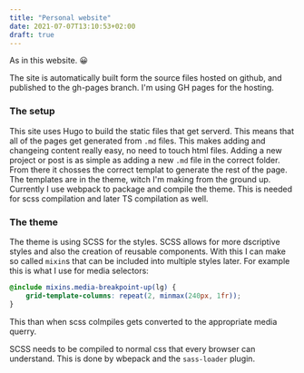 ```yaml
---
title: "Personal website"
date: 2021-07-07T13:10:53+02:00
draft: true
---
```


As in this website. 😀

The site is automatically built form the source files hosted on github, and published to the gh-pages branch. I'm using GH pages for the hosting.

### The setup
This site uses Hugo to build the static files that get serverd. This means that all of the pages get generated from ``.md`` files. This makes adding and changeing content really easy, no need to touch html files. Adding a new project or post is as simple as adding a new ``.md`` file in the correct folder. From there it chosses the correct templat to generate the rest of the page. The templates are in the theme, witch I'm making from the ground up. Currently I use webpack to package and compile the theme. This is needed for scss compilation and later TS compilation as well.

### The theme
The theme is using SCSS for the styles.
SCSS allows for more dscriptive styles and also the creation of reusable components. With this I can make so called ``mixin``s that can be included into multiple styles later. For example this is what I use for media selectors:
```scss {linenos=table,hl_lines=[1],linenostart=1}
@include mixins.media-breakpoint-up(lg) { 
    grid-template-columns: repeat(2, minmax(240px, 1fr));
}
```
This than when scss colmpiles gets converted to the appropriate media querry.

SCSS needs to be compiled to normal css that every browser can understand. This is done by wbepack and the ``sass-loader`` plugin.

